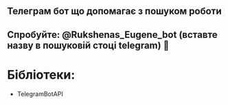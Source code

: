 ## Телеграм бот що допомагає з пошуком роботи
## Спробуйте: @Rukshenas_Eugene_bot (вставте назву в пошуковій стоці telegram) 🙂


# Бібліотеки:
- TelegramBotAPI
